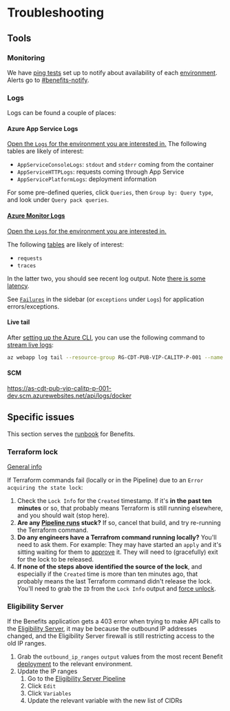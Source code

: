 # Troubleshooting

## Tools

### Monitoring

We have [ping tests](https://docs.microsoft.com/en-us/azure/azure-monitor/app/monitor-web-app-availability) set up to notify about availability of each [environment](../infrastructure/#environments). Alerts go to [#benefits-notify](https://cal-itp.slack.com/archives/C022HHSEE3F).

### Logs

Logs can be found a couple of places:

#### Azure App Service Logs

[Open the `Logs` for the environment you are interested in.](https://docs.google.com/document/d/11EPDIROBvg7cRtU2V42c6VBxcW_o8HhcyORALNtL_XY/edit#heading=h.6pxjhslhxwvj) The following tables are likely of interest:

- `AppServiceConsoleLogs`: `stdout` and `stderr` coming from the container
- `AppServiceHTTPLogs`: requests coming through App Service
- `AppServicePlatformLogs`: deployment information

For some pre-defined queries, click `Queries`, then `Group by: Query type`, and look under `Query pack queries`.

#### [Azure Monitor Logs](https://docs.microsoft.com/en-us/azure/azure-monitor/logs/data-platform-logs)

[Open the `Logs` for the environment you are interested in.](https://docs.google.com/document/d/11EPDIROBvg7cRtU2V42c6VBxcW_o8HhcyORALNtL_XY/edit#heading=h.n0oq4r1jo7zs)

The following [tables](https://docs.microsoft.com/en-us/azure/azure-monitor/app/opencensus-python#telemetry-type-mappings) are likely of interest:

- `requests`
- `traces`

In the latter two, you should see recent log output. Note [there is some latency](https://docs.microsoft.com/en-us/azure/azure-monitor/logs/data-ingestion-time).

See [`Failures`](https://docs.microsoft.com/en-us/azure/azure-monitor/app/asp-net-exceptions#diagnose-failures-using-the-azure-portal) in the sidebar (or `exceptions` under `Logs`) for application errors/exceptions.

#### Live tail

After [setting up the Azure CLI](#making-changes), you can use the following command to [stream live logs](https://docs.microsoft.com/en-us/azure/app-service/troubleshoot-diagnostic-logs#in-local-terminal):

```sh
az webapp log tail --resource-group RG-CDT-PUB-VIP-CALITP-P-001 --name AS-CDT-PUB-VIP-CALITP-P-001 2>&1 | grep -v /healthcheck
```

#### SCM

<https://as-cdt-pub-vip-calitp-p-001-dev.scm.azurewebsites.net/api/logs/docker>

## Specific issues

This section serves the [runbook](https://www.pagerduty.com/resources/learn/what-is-a-runbook/) for Benefits.

### Terraform lock

[General info](https://developer.hashicorp.com/terraform/language/state/locking)

If Terraform commands fail (locally or in the Pipeline) due to an `Error acquiring the state lock`:

1. Check the `Lock Info` for the `Created` timestamp. If it's **in the past ten minutes** or so, that probably means Terraform is still running elsewhere, and you should wait (stop here).
1. **Are any [Pipeline runs](https://calenterprise.visualstudio.com/CDT.OET.CAL-ITP/_build?definitionId=828) stuck?** If so, cancel that build, and try re-running the Terraform command.
1. **Do any engineers have a Terrafrom command running locally?** You'll need to ask them. For example: They may have started an `apply` and it's sitting waiting for them to [approve](https://developer.hashicorp.com/terraform/cli/commands/apply#automatic-plan-mode) it. They will need to (gracefully) exit for the lock to be released.
1. **If none of the steps above identified the source of the lock**, and especially if the `Created` time is more than ten minutes ago, that probably means the last Terraform command didn't release the lock. You'll need to grab the `ID` from the `Lock Info` output and [force unlock](https://developer.hashicorp.com/terraform/language/state/locking#force-unlock).

### Eligibility Server

If the Benefits application gets a 403 error when trying to make API calls to the [Eligibility Server](https://docs.calitp.org/eligibility-server/), it may be because the outbound IP addresses changed, and the Eligibility Server firewall is still restricting access to the old IP ranges.

1. Grab the `outbound_ip_ranges` `output` values from the most recent Benefit [deployment](https://calenterprise.visualstudio.com/CDT.OET.CAL-ITP/_build?definitionId=828) to the relevant environment.
1. Update the IP ranges
   1. Go to the [Eligibility Server Pipeline](https://dev.azure.com/mstransit/courtesy-cards/_build?definitionId=1&_a=summary)
   1. Click `Edit`
   1. Click `Variables`
   1. Update the relevant variable with the new list of CIDRs
